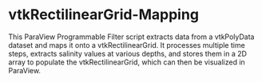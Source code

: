 # vtkRectilinearGrid-Mapping
This ParaView Programmable Filter script extracts data from a vtkPolyData dataset and maps it onto a vtkRectilinearGrid. It processes multiple time steps, extracts salinity values at various depths, and stores them in a 2D array to populate the vtkRectilinearGrid, which can then be visualized in ParaView.

